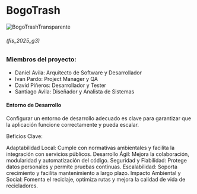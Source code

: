 # BogoTrash

![BogoTrashTransparente](https://github.com/user-attachments/assets/4e4d677b-98ea-4686-b66c-50ed5c9136f9)

###### (fis_2025_g3)

### Miembros del proyecto:

- Daniel  Avila: Arquitecto de Software y Desarrollador
- Ivan Pardo: Project Manager y QA
- David Piñeros:  Desarrollador y Tester
- Santiago Avila: Diseñador y Analista de Sistemas


#### Entorno de Desarrollo

Configurar un entorno de desarrollo adecuado es clave para garantizar que la aplicación funcione correctamente y pueda escalar.

Beficios Clave:

Adaptabilidad Local: Cumple con normativas ambientales y facilita la integración con servicios públicos.
Desarrollo Ágil: Mejora la colaboración, modularidad y automatización del código.
Seguridad y Fiabilidad: Protege datos personales y permite pruebas continuas.
Escalabilidad: Soporta crecimiento y facilita mantenimiento a largo plazo.
Impacto Ambiental y Social: Fomenta el reciclaje, optimiza rutas y mejora la calidad de vida de recicladores.


